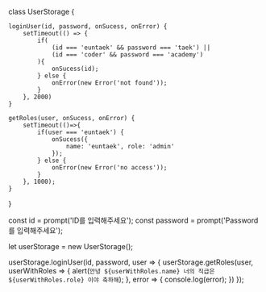 class UserStorage {

    loginUser(id, password, onSucess, onError) {
        setTimeout(() => {
            if(
                (id === 'euntaek' && password === 'taek') ||
                (id === 'coder' && password === 'academy')
            ){
                onSucess(id);
            } else {
                onError(new Error('not found'));
            }
        }, 2000)
    }

    getRoles(user, onSucess, onError) {
        setTimeout(()=>{
            if(user === 'euntaek') {
                onSucess({
                    name: 'euntaek', role: 'admin'
                });
            } else {
                onError(new Error('no access'));
            }
        }, 1000);
    }
}

const id = prompt('ID를 입력해주세요');
const password = prompt('Password를 입력해주세요');

let userStorage = new UserStorage();

userStorage.loginUser(id, password,
     user => {
     userStorage.getRoles(user, userWithRoles => {
        alert(`안녕 ${userWithRoles.name} 너의 직급은 ${userWithRoles.role} 이야 축하해`);
     }, 
     error => {
        console.log(error);
     })
});